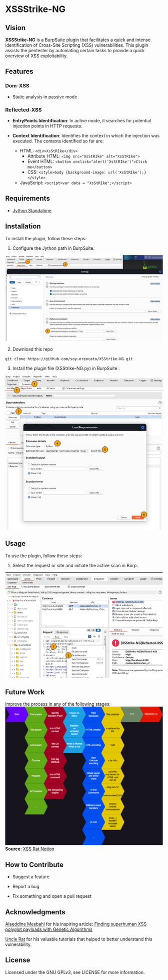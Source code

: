 # XSSStrike-NG

## Vision

**XSSStrike-NG** is a BurpSuite plugin that facilitates a quick and intense identification of Cross-Site Scripting (XSS) vulnerabilities. This plugin assists the pentester by automating certain tasks to provide a quick overview of XSS exploitability.

## Features

### Dom-XSS

- Static analysis in passive mode

### Reflected-XSS

- **EntryPoints Identification**: In active mode, it searches for potential injection points in HTTP requests.

- **Context Identification**: Identifies the context in which the injection was executed. The contexts identified so far are: 
	- HTML: `<div>XsStRIke</div>`
        - Attribute HTML: `<img src="XsStRIke" alt="XsStRIke">`
        - Event HTML: `<button onclick="alert('XsStRIke')">Click me</button>`
        - CSS: `<style>body {background-image: url('XsStRIke');}</style>`
	- JavaScript: `<script>var data = "XsStRIke";</script>`

## Requirements

- [Jython Standalone](https://www.jython.org/download.html)

## Installation

To install the plugin, follow these steps:

1. Configure the Jython path in BurpSuite:

![install_1](./install_1.png)

2. Download this repo
```shell
git clone https://github.com/soy-oreocato/XSStrike-NG.git
```

3. Install the plugin file (XSStrike-NG.py) in BurpSuite :

![install_2](./install_2.png)

## Usage

To use the plugin, follow these steps:

1. Select the request or site and initiate the active scan in Burp.

![usage_1](./uso_1.png)


## Future Work

Improve the process in any of the following stages:
![Uncle Rat Method](./uncle_rat_method.png)
**Source**: [XSS Rat Notion](https://thexssrat.notion.site/XSS-0ad0878f33094ea6b8ac90e94c2b0dc2)


## How to Contribute

- Suggest a feature

- Report a bug

- Fix something and open a pull request

## Acknowledgments

[Alaeddine Mesbahi](https://twitter.com/3asm_) for his inspiring article: [Finding superhuman XSS polyglot payloads with Genetic Algorithms](https://blog.ostorlab.co/polyglot-xss.html)

[Uncle Rat](https://x.com/theXSSrat) for his valuable tutorials that helped to better understand this vulnerability.


## License

Licensed under the GNU GPLv3, see LICENSE for more information.
